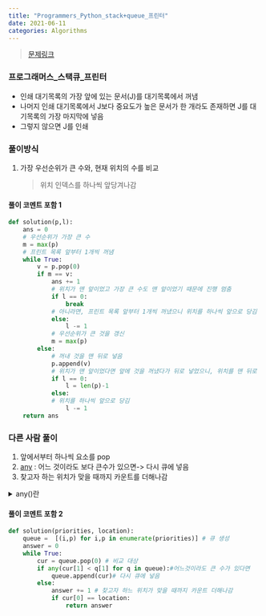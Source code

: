```yaml
---
title: "Programmers_Python_stack+queue_프린터"
date: 2021-06-11
categories: Algorithms
---
```

> [문제링크](https://programmers.co.kr/learn/courses/30/lessons/42587)


### 프로그래머스_스택큐_프린터
- 인쇄 대기목록의 가장 앞에 있는 문서(J)를 대기목록에서 꺼냄
- 나머지 인쇄 대기목록에서 J보다 중요도가 높은 문서가 한 개라도 존재하면 J를 대기목록의 가장 마지막에 넣음
- 그렇지 않으면 J를 인쇄

### 풀이방식

1. 가장 우선순위가 큰 수와, 현재 위치의 수를 비교
    > 위치 인덱스를 하나씩 앞당겨나감

####  풀이 코멘트 포함 1

```python
def solution(p,l):
    ans = 0
    # 우선순위가 가장 큰 수 
    m = max(p)
    # 프린트 목록 앞부터 1개씩 꺼냄
    while True:
        v = p.pop(0)
        if m == v:
            ans += 1
            # 위치가 맨 앞이었고 가장 큰 수도 맨 앞이었기 때문에 진행 멈춤
            if l == 0:
                break
            # 아니라면, 프린트 목록 앞부터 1개씩 꺼냈으니 위치를 하나씩 앞으로 당김
            else:
                l -= 1
            # 우선순위가 큰 것을 갱신
            m = max(p)
        else:
            # 꺼내 것을 맨 뒤로 넣음
            p.append(v)
            # 위치가 맨 앞이었다면 앞에 것을 꺼냈다가 뒤로 넣었으니, 위치를 맨 뒤로 갱신
            if l == 0:
                l = len(p)-1
            else:
            # 위치를 하나씩 앞으로 당김
                l -= 1
    return ans
```

### 다른 사람 풀이

1. 앞에서부터 하나씩 요소를 pop
2. [any](https://www.w3schools.com/python/ref_func_any.asp) : 어느 것이라도 보다 큰수가 있으면-> 다시 큐에 넣음
3. 찾고자 하는 위치가 맞을 때까지 카운트를 더해나감 


<details>
    <summary>any()란</summary>
    Definition and Usage
    
    - The any() function returns True if any item in an iterable are true, otherwise it returns False.
    - If the iterable object is empty, the any() function will return False.
</details>


####  풀이 코멘트 포함 2

```python
def solution(priorities, location):
    queue =  [(i,p) for i,p in enumerate(priorities)] # 큐 생성
    answer = 0
    while True:
        cur = queue.pop(0) # 비교 대상
        if any(cur[1] < q[1] for q in queue):#어느것이라도 큰 수가 있다면
            queue.append(cur)# 다시 큐에 넣음
        else:
            answer += 1 # 찾고자 하느 위치가 맞을 때까지 카운트 더해나감
            if cur[0] == location:
                return answer

```

